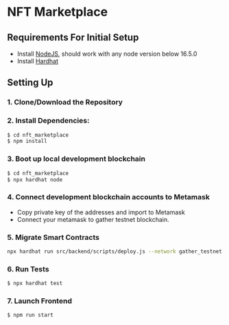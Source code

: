 # NFT Marketplace

## Requirements For Initial Setup

- Install [NodeJS](https://nodejs.org/en/), should work with any node version below 16.5.0
- Install [Hardhat](https://hardhat.org/)

## Setting Up

### 1. Clone/Download the Repository

### 2. Install Dependencies:

```bash
$ cd nft_marketplace
$ npm install
```

### 3. Boot up local development blockchain

```bash
$ cd nft_marketplace
$ npx hardhat node
```

### 4. Connect development blockchain accounts to Metamask

- Copy private key of the addresses and import to Metamask
- Connect your metamask to gather testnet blockchain.


### 5. Migrate Smart Contracts

```bash
npx hardhat run src/backend/scripts/deploy.js --network gather_testnet
```

### 6. Run Tests

```bash
$ npx hardhat test
```

### 7. Launch Frontend

```bash
$ npm run start
```